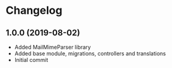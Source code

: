 Changelog
=========

## 1.0.0 (2019-08-02)
 * Added MailMimeParser library
 * Added base module, migrations, controllers and translations
 * Initial commit